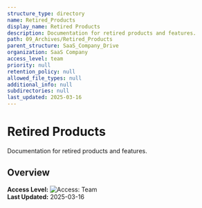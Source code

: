 ```yaml
---
structure_type: directory
name: Retired_Products
display_name: Retired Products
description: Documentation for retired products and features.
path: 09_Archives/Retired_Products
parent_structure: SaaS_Company_Drive
organization: SaaS Company
access_level: team
priority: null
retention_policy: null
allowed_file_types: null
additional_info: null
subdirectories: null
last_updated: 2025-03-16
---
```


# Retired Products

Documentation for retired products and features.

## Overview

**Access Level:** ![Access: Team](https://img.shields.io/badge/Access-Team-blue)  
**Last Updated:** 2025-03-16  
